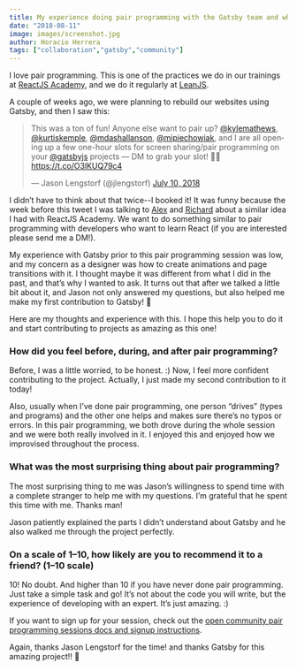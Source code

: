 ```yaml
---
title: My experience doing pair programming with the Gatsby team and why you should do it
date: "2018-08-11"
image: images/screenshot.jpg
author: Horacio Herrera
tags: ["collaboration","gatsby","community"]
---
```


I love pair programming. This is one of the practices we do in our trainings at [ReactJS Academy](https://reactjs.academy?utm_source=social&utm_medium=medium&utm_campaign=horacio-gatsby-post&utm_term=reactjs-academy), and we do it regularly at [LeanJS](https://leanjs.com?utm_source=social&utm_medium=medium&utm_campaign=horacio-gatsby-post&utm_term=leanjs).

A couple of weeks ago, we were planning to rebuild our websites using Gatsby, and then I saw this:

<blockquote class="twitter-tweet" data-lang="en"><p lang="en" dir="ltr">This was a ton of fun! Anyone else want to pair up? <a href="https://twitter.com/kylemathews?ref_src=twsrc%5Etfw">@kylemathews</a>, <a href="https://twitter.com/kurtiskemple?ref_src=twsrc%5Etfw">@kurtiskemple</a>, <a href="https://twitter.com/mdashallanson?ref_src=twsrc%5Etfw">@mdashallanson</a>, <a href="https://twitter.com/mipiechowiak?ref_src=twsrc%5Etfw">@mipiechowiak</a>, and I are all opening up a few one-hour slots for screen sharing/pair programming on your <a href="https://twitter.com/gatsbyjs?ref_src=twsrc%5Etfw">@gatsbyjs</a> projects — DM to grab your slot! 💪💜 <a href="https://t.co/O3lKUQ79c4">https://t.co/O3lKUQ79c4</a></p>&mdash; Jason Lengstorf (@jlengstorf) <a href="https://twitter.com/jlengstorf/status/1016721019376025600?ref_src=twsrc%5Etfw">July 10, 2018</a></blockquote>

I didn’t have to think about that twice--I booked it! It was funny because the week before this tweet I was talking to [Alex](https://twitter.com/alex_lobera) and [Richard](https://twitter.com/ric9176) about a similar idea I had with ReactJS Academy. We want to do something similar to pair programming with developers who want to learn React (if you are interested please send me a DM!).

My experience with Gatsby prior to this pair programming session was low, and my concern as a designer was how to create animations and page transitions with it. I thought maybe it was different from what I did in the past, and that’s why I wanted to ask. It turns out that after we talked a little bit about it, and Jason not only answered my questions, but also helped me make my first contribution to Gatsby! 🎉

Here are my thoughts and experience with this. I hope this help you to do it and start contributing to projects as amazing as this one!

### How did you feel before, during, and after pair programming?

Before, I was a little worried, to be honest. :) Now, I feel more confident contributing to the project. Actually, I just made my second contribution to it today!

Also, usually when I’ve done pair programming, one person “drives” (types and programs) and the other one helps and makes sure there’s no typos or errors. In this pair programming, we both drove during the whole session and we were both really involved in it. I enjoyed this and enjoyed how we improvised throughout the process.

### What was the most surprising thing about pair programming?

The most surprising thing to me was Jason’s willingness to spend time with a complete stranger to help me with my questions. I’m grateful that he spent this time with me. Thanks man!

Jason patiently explained the parts I didn’t understand about Gatsby and he also walked me through the project perfectly.

### On a scale of 1–10, how likely are you to recommend it to a friend? (1–10 scale)

10! No doubt. And higher than 10 if you have never done pair programming. Just take a simple task and go! It’s not about the code you will write, but the experience of developing with an expert. It’s just amazing. :)

If you want to sign up for your session, check out the [open community pair programming sessions docs and signup instructions](/docs/pair-programming/).

Again, thanks Jason Lengstorf for the time! and thanks Gatsby for this amazing project!! 🎉
